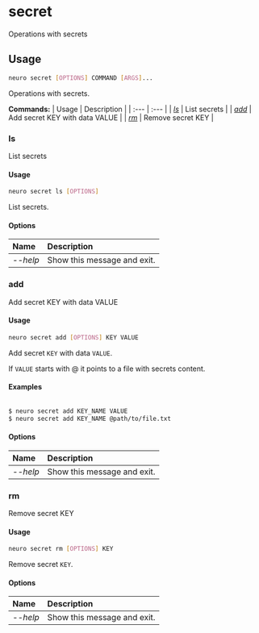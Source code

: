 # secret

Operations with secrets

## Usage

```bash
neuro secret [OPTIONS] COMMAND [ARGS]...
```

Operations with secrets.

**Commands:**
| Usage | Description |
| :--- | :--- |
| [_ls_](secret.md#ls) | List secrets |
| [_add_](secret.md#add) | Add secret KEY with data VALUE |
| [_rm_](secret.md#rm) | Remove secret KEY |


### ls

List secrets


#### Usage

```bash
neuro secret ls [OPTIONS]
```

List secrets.

#### Options

| Name | Description |
| :--- | :--- |
| _--help_ | Show this message and exit. |



### add

Add secret KEY with data VALUE


#### Usage

```bash
neuro secret add [OPTIONS] KEY VALUE
```

Add secret `KEY` with data `VALUE`.

If `VALUE` starts with @ it points to a
file with secrets content.

#### Examples

```bash

$ neuro secret add KEY_NAME VALUE
$ neuro secret add KEY_NAME @path/to/file.txt
```

#### Options

| Name | Description |
| :--- | :--- |
| _--help_ | Show this message and exit. |



### rm

Remove secret KEY


#### Usage

```bash
neuro secret rm [OPTIONS] KEY
```

Remove secret `KEY`.

#### Options

| Name | Description |
| :--- | :--- |
| _--help_ | Show this message and exit. |


